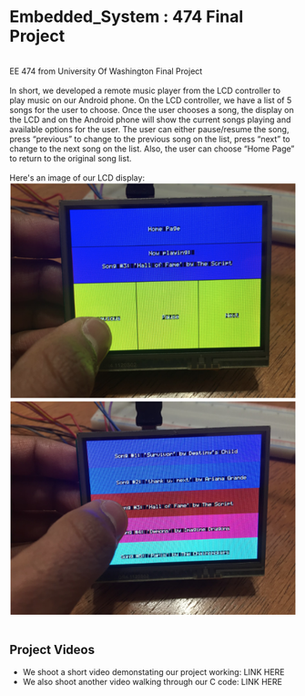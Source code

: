 # Embedded_System : 474 Final Project
<br />EE 474 from University Of Washington Final Project
<br /><br />In short, we developed a remote music player from the LCD controller to play music on our Android phone. On the LCD controller, we have a list of 5 songs for the user to choose. Once the user chooses a song, the display on the LCD and on the Android phone will show the current songs playing and available options for the user. The user can either pause/resume the song, press “previous” to change to the previous song on the list, press “next” to change to the next song on the list. Also, the user can choose “Home Page” to return to the original song list. 
<br /><br />Here's an image of our LCD display:
<br />![alt text](https://github.com/ShaneNguyen99/Embedded_System-474/blob/master/pic1.png)
<br />![alt text](https://github.com/ShaneNguyen99/Embedded_System-474/blob/master/pic2.png)
<br /><br />
## Project Videos
* We shoot a short video demonstating our project working: LINK HERE
* We also shoot another video walking through our C code: LINK HERE
